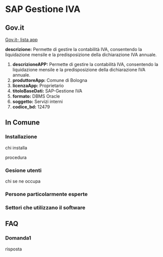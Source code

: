 # SAP Gestione IVA

## Gov.it

[Gov.it- lista app](http://basidati.agid.gov.it/catalogo/amm?code=c_a944)

**descrizione:** Permette di gestire la contabilità IVA, consentendo la liquidazione mensile e la predisposizione della dichiarazione IVA annuale.

1. **descrizioneAPP:** Permette di gestire la contabilità IVA, consentendo la liquidazione mensile e la predisposizione della dichiarazione IVA annuale.
2. **produttoreApp:** Comune di Bologna
3. **licenzaApp:** Proprietario
4. **titoloBaseDati:** SAP-Gestione IVA
5. **formato:** DBMS Oracle
6. **soggetto:** Servizi interni
7. **codice_bd:** 12479

## In Comune

### Installazione

chi installa

procedura

### Gesione utenti

chi se ne occupa

### Persone particolarmente esperte

### Settori che utilizzano il software

## FAQ

### Domanda1

risposta
